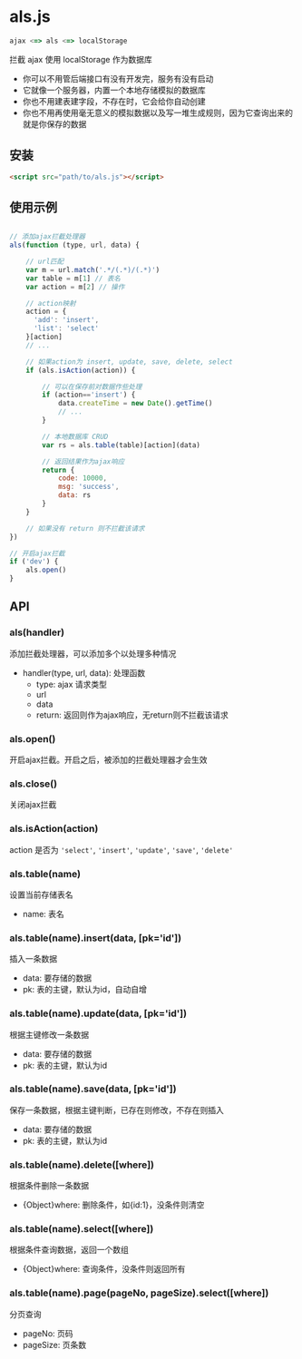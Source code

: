 # als.js

```javascript
ajax <=> als <=> localStorage
```

拦截 ajax 使用 localStorage 作为数据库  

* 你可以不用管后端接口有没有开发完，服务有没有启动  
* 它就像一个服务器，内置一个本地存储模拟的数据库  
* 你也不用建表建字段，不存在时，它会给你自动创建
* 你也不用再使用毫无意义的模拟数据以及写一堆生成规则，因为它查询出来的就是你保存的数据


## 安装
```html
<script src="path/to/als.js"></script>
```

## 使用示例

```javascript

// 添加ajax拦截处理器
als(function (type, url, data) {

    // url匹配
    var m = url.match('.*/(.*)/(.*)')
    var table = m[1] // 表名
    var action = m[2] // 操作

    // action映射
    action = {
      'add': 'insert',
      'list': 'select'
    }[action]
    // ...

    // 如果action为 insert, update, save, delete, select
    if (als.isAction(action)) {

        // 可以在保存前对数据作些处理
        if (action=='insert') {
            data.createTime = new Date().getTime()
            // ...
        }

        // 本地数据库 CRUD
        var rs = als.table(table)[action](data)

        // 返回结果作为ajax响应
        return {
            code: 10000,
            msg: 'success',
            data: rs
        }
    }

    // 如果没有 return 则不拦截该请求
})

// 开启ajax拦截
if ('dev') {
    als.open()
}
```

## API

### als(handler)
添加拦截处理器，可以添加多个以处理多种情况
* handler(type, url, data): 处理函数
  * type: ajax 请求类型
  * url
  * data
  * return: 返回则作为ajax响应，无return则不拦截该请求

### als.open()
开启ajax拦截。开启之后，被添加的拦截处理器才会生效

### als.close()
关闭ajax拦截

### als.isAction(action)
action 是否为 `'select'`, `'insert'`, `'update'`, `'save'`, `'delete'`

### als.table(name)
设置当前存储表名
* name: 表名

### als.table(name).insert(data, [pk='id'])
插入一条数据
* data: 要存储的数据
* pk: 表的主键，默认为id，自动自增

### als.table(name).update(data, [pk='id'])
根据主键修改一条数据
* data: 要存储的数据
* pk: 表的主键，默认为id

### als.table(name).save(data, [pk='id'])
保存一条数据，根据主键判断，已存在则修改，不存在则插入
* data: 要存储的数据
* pk: 表的主键，默认为id

### als.table(name).delete([where])
根据条件删除一条数据
* {Object}where: 删除条件，如{id:1}，没条件则清空

### als.table(name).select([where])
根据条件查询数据，返回一个数组
* {Object}where: 查询条件，没条件则返回所有

### als.table(name).page(pageNo, pageSize).select([where])
分页查询
* pageNo: 页码
* pageSize: 页条数




